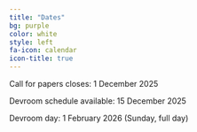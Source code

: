 ```yaml
---
title: "Dates"
bg: purple
color: white
style: left
fa-icon: calendar
icon-title: true
---
```


Call for papers closes: 1 December 2025

Devroom schedule available: 15 December 2025

Devroom day: 1 February 2026 (Sunday, full day)
